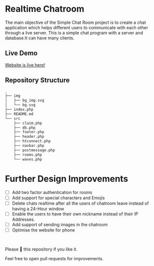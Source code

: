 
# Realtime Chatroom
The main objective of the Simple Chat Room project is to create a chat application which helps different users to communicate with each other through a live server. This is a simple chat program with a server and database.It can have many clients.

## Live Demo
[Website is live here!](php-chatroom.herokuapp.com/)


## Repository Structure

``` bash
.
├── img
│   ├── bg_img.svg
│   └── bg.svg
├── index.php
├── README.md
└── src
    ├── claim.php
    ├── db.php
    ├── footer.php
    ├── header.php
    ├── htconnect.php
    ├── navbar.php
    ├── postmessage.php
    ├── rooms.php
    └── waves.php
```


# Further Design Improvements
- [ ] Add two factor authentication for rooms
- [ ] Add support for special characters and Emojis
- [ ] Delete chats realtime after all the users of chatroom leave instead of having a 24-Hour window
- [ ] Enable the users to have their own nickname instead of their IP Addresses.
- [ ] Add support of sending images in the chatroom
- [ ] Optimise the website for phone
&nbsp;

&nbsp;


Please 🌟 this repository if you like it.

Feel free to open pull requests for improvements. 

